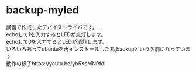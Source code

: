 # backup-myled  
講義で作成したデバイスドライバです。  
echoして1を入力するとLEDが点灯します。  
echoして0を入力するとLEDが消灯します。  
いろいろあってubuntuを再インストールした為,backupという名前になっています  
動作の様子https://youtu.be/yb5XcMNRfdI   
